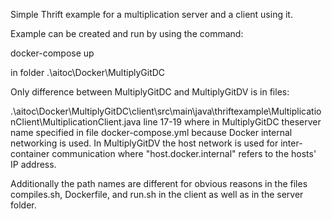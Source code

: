 Simple Thrift example for a multiplication server and a client using it.

Example can be created and run by using the command:

docker-compose up

in folder .\aitoc\Docker\MultiplyGitDC

Only difference between MultiplyGitDC and MultiplyGitDV is in files:

.\aitoc\Docker\MultiplyGitDC\client\src\main\java\thriftexample\MultiplicationClient\MultiplicationClient.java line 17-19
where in MultiplyGitDC theserver name specified in file docker-compose.yml because Docker internal networking is used.
In MultiplyGitDV the host network is used for inter-container communication where "host.docker.internal" refers to the hosts' IP address.

Additionally the path names are different for obvious reasons in the files compiles.sh, Dockerfile, and run.sh in the client as well as in the server folder.
